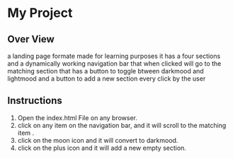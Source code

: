 # My Project
## Over View
a landing page formate made for learning purposes it has a four sections and a dynamically working navigation bar that when clicked will go to the matching section
that has a button to toggle btween darkmood and lightmood 
and a button to add a new section every click by the user 

## Instructions 
1. Open the index.html File on any browser.
1. click on any item on the navigation bar, and it will scroll to the matching item .
1. click on the moon icon and it will convert to darkmood.
1. click on the plus icon and it will add a new empty section.
